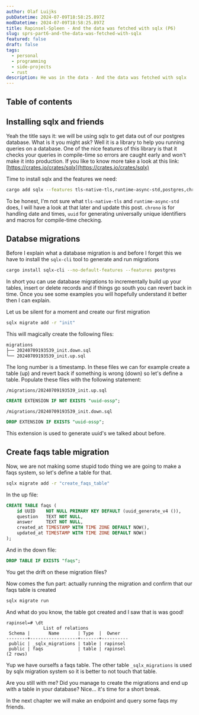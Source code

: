 ```yaml
---
author: Olaf Luijks
pubDatetime: 2024-07-09T18:58:25.897Z
modDatetime: 2024-07-09T18:58:25.897Z
title: Rapinsel-Spleen - And the data was fetched with sqlx (P6)
slug: sprs-part6-and-the-data-was-fetched-with-sqlx
featured: false
draft: false
tags:
  - personal
  - programming
  - side-projects
  - rust
description: He was in the data - And the data was fetched with sqlx
---
```


## Table of contents

## Installing sqlx and friends

Yeah the title says it: we will be using sqlx to get data out of our postgres database. What is it you might ask? Well it is a library to help you running queries on a database. One of the nice features of this library is that it checks your queries in compile-time so errors are caught early and won't make it into production. If you like to know more take a look at this link: [https://crates.io/crates/sqlx](https://crates.io/crates/sqlx)

Time to install sqlx and the features we need:

```zsh
cargo add sqlx --features tls-native-tls,runtime-async-std,postgres,chrono,uuid,macros
```

To be honest, I'm not sure what `tls-native-tls` and `runtime-async-std` does, I will have a look at that later and update this post. `chrono` is for handling date and times, `uuid` for generating universally unique identifiers and macros for compile-time checking.

## Databse migrations

Before I explain what a database migration is and before I forget this we have to install the `sqlx-cli` tool to generate and run migrations

```zsh
cargo install sqlx-cli --no-default-features --features postgres
```

In short you can use database migrations to incrementally build up your tables, insert or delete records and if things go south you can revert back in time. Once you see some examples you will hopefully understand it better then I can explain.

Let us be silent for a moment and create our first migration

```zsh
sqlx migrate add -r "init"
```

This will magically create the following files:

```zsh
migrations
├── 20240709193539_init.down.sql
└── 20240709193539_init.up.sql
```

The long number is a timestamp. In these files we can for example create a table (up) and revert back if something is wrong (down) so let's define a table. Populate these files with the following statement:

`/migrations/20240709193539_init.up.sql`

```sql
CREATE EXTENSION IF NOT EXISTS "uuid-ossp";
```

`/migrations/20240709193539_init.down.sql`

```sql
DROP EXTENSION IF EXISTS "uuid-ossp";
```

This extension is used to generate uuid's we talked about before.

## Create faqs table migration

Now, we are not making some stupid todo thing we are going to make a faqs system, so let's define a table for that.

```zsh
sqlx migrate add -r "create_faqs_table"
```

In the up file:

```sql
CREATE TABLE faqs (
    id UUID    NOT NULL PRIMARY KEY DEFAULT (uuid_generate_v4 ()),
    question   TEXT NOT NULL,
    answer     TEXT NOT NULL,
    created_at TIMESTAMP WITH TIME ZONE DEFAULT NOW(),
    updated_at TIMESTAMP WITH TIME ZONE DEFAULT NOW()
);
```

And in the down file:

```sql
DROP TABLE IF EXISTS "faqs";
```

You get the drift on these migration files?

Now comes the fun part: actually running the migration and confirm that our faqs table is created

```zsh
sqlx migrate run
```

And what do you know, the table got created and I saw that is was good!

```
rapinsel=# \dt
              List of relations
 Schema |       Name       | Type  |  Owner
--------+------------------+-------+----------
 public | _sqlx_migrations | table | rapinsel
 public | faqs             | table | rapinsel
(2 rows)
```

Yup we have ourselfs a faqs table. The other table `_sqlx_migrations` is used by sqlx migration system so it is better to not touch that table.

Are you still with me? Did you manage to create the migrations and end up with a table in your database? Nice... it's time for a short break.

In the next chapter we will make an endpoint and query some faqs my friends.
